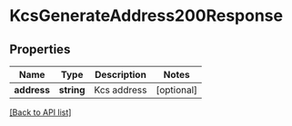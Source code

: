 # KcsGenerateAddress200Response

## Properties

Name | Type | Description | Notes
------------ | ------------- | ------------- | -------------
**address** | **string** | Kcs address | [optional]

[[Back to API list]](../../README.md#api-endpoints)
